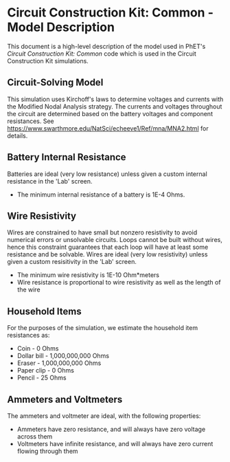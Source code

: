 # Circuit Construction Kit: Common - Model Description

This document is a high-level description of the model used in PhET's _Circuit Construction Kit: Common_ code which is
used in the Circuit Construction Kit simulations.

## Circuit-Solving Model

This simulation uses Kirchoff's laws to determine voltages and currents with the Modified Nodal Analysis strategy. The
currents and voltages throughout the circuit are determined based on the battery voltages and component resistances. See
https://www.swarthmore.edu/NatSci/echeeve1/Ref/mna/MNA2.html for details.

## Battery Internal Resistance

Batteries are ideal (very low resistance) unless given a custom internal resistance in the 'Lab' screen.

* The minimum internal resistance of a battery is 1E-4 Ohms.

## Wire Resistivity

Wires are constrained to have small but nonzero resistivity to avoid numerical errors or unsolvable circuits. Loops
cannot
be built without wires, hence this constraint guarantees that each loop will have at least some resistance and be
solvable. Wires are ideal (very low resistivity) unless given a custom resisitivity in the 'Lab' screen.

* The minimum wire resistivity is 1E-10 Ohm*meters
* Wire resistance is proportional to wire resistivity as well as the length of the wire

## Household Items

For the purposes of the simulation, we estimate the household item resistances as:

* Coin - 0 Ohms
* Dollar bill - 1,000,000,000 Ohms
* Eraser - 1,000,000,000 Ohms
* Paper clip - 0 Ohms
* Pencil - 25 Ohms

## Ammeters and Voltmeters

The ammeters and voltmeter are ideal, with the following properties:

* Ammeters have zero resistance, and will always have zero voltage across them
* Voltmeters have infinite resistance, and will always have zero current flowing through them